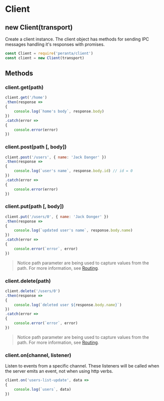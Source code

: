 Client
===

## new Client(transport)
Create a client instance. The client object has methods for sending IPC messages handling it's responses with promises.
```javascript
const Client = require('peranta/client')
const client = new Client(transport)
```

## Methods

### client.get(path)
```javascript
client.get('/home')
.then(response =>
{
    console.log(`home's body`, response.body)
})
.catch(error =>
{
    console.error(error)
})
```

### client.post(path [, body])
```javascript
client.post('/users', { name: 'Jack Danger' })
.then(response =>
{
    console.log(`user's name`, response.body.id) // id = 0
})
.catch(error =>
{
    console.error(error)
})
```

### client.put(path [, body])
```javascript
client.put('/users/0', { name: 'Jack Donger' })
.then(response =>
{
    console.log(`updated user's name`, response.body.name)
})
.catch(error =>
{
    console.error(`error`, error)
})
```
> Notice path parameter are being used to capture values from the path. For more information, see [Routing](routing.md).

### client.delete(path)
```javascript
client.delete('/users/0')
.then(response =>
{
    console.log(`deleted user ${response.body.name}`)
})
.catch(error =>
{
    console.error(`error`, error)
})
```
> Notice path parameter are being used to capture values from the path. For more information, see [Routing](routing.md).

### client.on(channel, listener)
Listen to events from a specific channel. These listeners will be called when the server emits an event, not when using http verbs.
```javascript
client.on('users-list-update', data =>
{
    console.log(`users`, data)
})
```
